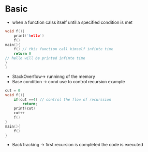 # Basic
- when a function calss itself until a specified condition is met
```cpp
void f(){
    print('hello')
    f()
main(){
    f() // this function call himself infinte time
    return 0
// hello will be printed infinte time
}
}
```
- StackOverflow-> runninng of the memory
- Base condition -> cond use to control recursion
example
```cpp
cut = 0
void f(){
    if(cut ==4) // control the flow of recurssion
        return;
    print(cut)
    cut++
    f()
}
main(){
    f()
}
```
- BackTracking -> first recursion is completed the code is executed
